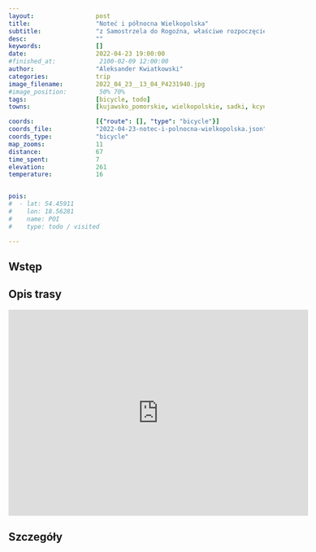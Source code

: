 ```yaml
---
layout:                 post
title:                  "Noteć i północna Wielkopolska"
subtitle:               "z Samostrzela do Rogoźna, właściwe rozpoczęcie sezonu i pierwsza jedna nowa gmina w 2022"
desc:                   ""
keywords:               []
date:                   2022-04-23 19:00:00
#finished_at:            2100-02-09 12:00:00
author:                 "Aleksander Kwiatkowski"
categories:             trip
image_filename:         2022_04_23__13_04_P4231940.jpg
#image_position:         50% 70%
tags:                   [bicycle, todo]
towns:                  [kujawsko_pomorskie, wielkopolskie, sadki, kcynia, golancz, wagrowiec, budzyn, rogozna]

coords:                 [{"route": [], "type": "bicycle"}]
coords_file:            "2022-04-23-notec-i-polnocna-wielkopolska.json"
coords_type:            "bicycle"
map_zooms:              11
distance:               67
time_spent:             7
elevation:              261
temperature:            16


pois:
#  - lat: 54.45911
#    lon: 18.56281
#    name: POI
#    type: todo / visited

---
```



## Wstęp

## Opis trasy

<iframe height='405' width='590' frameborder='0' allowtransparency='true' scrolling='no' src='https://www.strava.com/activities/7029064994/embed/f5c20c34c1318b528e39fdfbe9ee2cb0012b3036'></iframe>

## Szczegóły
